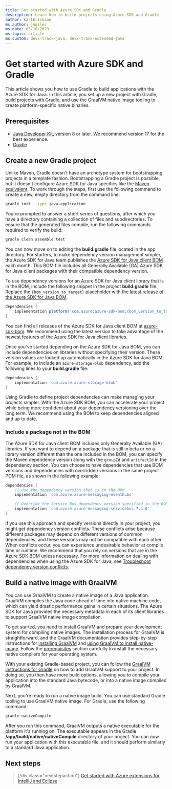 ```yaml
---
title: Get started with Azure SDK and Gradle
description: Learn how to build projects using Azure SDK and Gradle.
author: KarlErickson
ms.author: jogiles
ms.date: 03/16/2023
ms.topic: article
ms.custom: devx-track-java, devx-track-extended-java
---
```


# Get started with Azure SDK and Gradle

This article shows you how to use Gradle to build applications with the Azure SDK for Java. In this article, you set up a new project with Gradle, build projects with Gradle, and use the GraalVM native image tooling to create platform-specific native binaries.

## Prerequisites

* [Java Developer Kit](../fundamentals/java-support-on-azure.md), version 8 or later. We recommend version 17 for the best experience.
* [Gradle](http://gradle.org)

## Create a new Gradle project

Unlike Maven, Gradle doesn't have an archetype system for bootstrapping projects in a template fashion. Bootstrapping a Gradle project is possible, but it doesn't configure Azure SDK for Java specifics like the [Maven equivalent](get-started-maven.md). To work through the steps, first use the following command to create a new, empty directory from the command line:

```bash
gradle init --type java-application
```

You're prompted to answer a short series of questions, after which you have a directory containing a collection of files and subdirectories. To ensure that the generated files compile, run the following commands required to verify the build:

```bash
gradle clean assemble test
```

You can now move on to editing the **build.gradle** file located in the app directory. For starters, to make dependency version management simpler, the Azure SDK for Java team publishes the [Azure SDK for Java client BOM](https://central.sonatype.com/artifact/com.azure/azure-sdk-bom/1.2.10/versions) each month. This BOM file includes all Generally Available (GA) Azure SDK for Java client packages with their compatible dependency version.

To use dependency versions for an Azure SDK for Java client library that is in the BOM, include the following snippet in the project **build.gradle** file. Replace the `{bom_version_to_target}` placeholder with the [latest release of the Azure SDK for Java BOM](https://central.sonatype.com/artifact/com.azure/azure-sdk-bom/1.2.10/versions).

```groovy
dependencies {
    implementation platform('com.azure:azure-sdk-bom:{bom_version_to_target}')
}
```

You can find all releases of the Azure SDK for Java client BOM at [azure-sdk-bom](https://central.sonatype.com/artifact/com.azure/azure-sdk-bom/1.2.10/versions). We recommend using the latest version to take advantage of the newest features of the Azure SDK for Java client libraries.

Once you've started depending on the Azure SDK for Java BOM, you can include dependencies on libraries without specifying their version. These version values are looked up automatically in the Azure SDK for Java BOM. For example, to include an `azure-storage-blob` dependency, add the following lines to your **build.gradle** file:

```groovy
dependencies {
    implementation 'com.azure:azure-storage-blob'
}
```

Using Gradle to define project dependencies can make managing your projects simpler. With the Azure SDK BOM, you can accelerate your project while being more confident about your dependency versioning over the long term. We recommend using the BOM to keep dependencies aligned and up to date.

### Include a package not in the BOM

The Azure SDK for Java client BOM includes only Generally Available (GA) libraries. If you want to depend on a package that is still in beta or on a library version different than the one included in the BOM, you can specify the Maven dependency version along with the `groupId` and `artifactId` in the dependency section. You can choose to have dependencies that use BOM versions and dependencies with overridden versions in the same project POM file, as shown in the following example:

```groovy
dependencies {
    // Use the dependency version that is in the BOM
    implementation 'com.azure:azure-messaging-eventhubs'

    // Override the Service Bus dependency version specified in the BOM
    implementation 'com.azure:azure-messaging-servicebus:7.4.0'
}
```

If you use this approach and specify versions directly in your project, you might get dependency version conflicts. These conflicts arise because different packages may depend on different versions of common dependencies, and these versions may not be compatible with each other. When conflicts occur, you can experience undesirable behavior at compile time or runtime. We recommend that you rely on versions that are in the Azure SDK BOM unless necessary. For more information on dealing with dependencies when using the Azure SDK for Java, see [Troubleshoot dependency version conflicts](/azure/developer/java/sdk/troubleshooting-dependency-version-conflict).

## Build a native image with GraalVM

You can use GraalVM to create a native image of a Java application. GraalVM compiles the Java code ahead of time into native machine code, which can yield drastic performance gains in certain situations. The Azure SDK for Java provides the necessary metadata in each of its client libraries to support GraalVM native image compilation.

To get started, you need to install GraalVM and prepare your development system for compiling native images. The installation process for GraalVM is straightforward, and the GraalVM documentation provides step-by-step instructions for [installing GraalVM](https://www.graalvm.org/latest/docs/getting-started/) and [using GraalVM to install native-image](https://www.graalvm.org/latest/reference-manual/native-image/). Follow the [prerequisites](https://www.graalvm.org/latest/reference-manual/native-image/#prerequisites) section carefully to install the necessary native compilers for your operating system.

With your existing Gradle-based project, you can follow the [GraalVM instructions for Gradle](https://graalvm.github.io/native-build-tools/latest/gradle-plugin.html) on how to add GraalVM support to your project. In doing so, you then have more build options, allowing you to compile your application into the standard Java bytecode, or into a native image compiled by GraalVM.

Next, you're ready to run a native image build. You can use standard Gradle tooling to use GraalVM native image. For Gradle, use the following command:

```bash
gradle nativeCompile
```

After you run this command, GraalVM outputs a native executable for the platform it's running on. The executable appears in the Gradle **/app/build/native/nativeCompile** directory of your project. You can now run your application with this executable file, and it should perform similarly to a standard Java application.

## Next steps

> [!div class="nextstepaction"]
> [Get started with Azure extensions for IntelliJ and Eclipse](get-started-ide.md)
